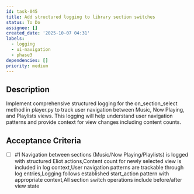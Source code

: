 ```yaml
---
id: task-045
title: Add structured logging to library section switches
status: To Do
assignee: []
created_date: '2025-10-07 04:31'
labels:
  - logging
  - ui-navigation
  - phase3
dependencies: []
priority: medium
---
```


## Description

Implement comprehensive structured logging for the on_section_select method in player.py to track user navigation between Music, Now Playing, and Playlists views. This logging will help understand user navigation patterns and provide context for view changes including content counts.

## Acceptance Criteria
<!-- AC:BEGIN -->
- [ ] #1 Navigation between sections (Music/Now Playing/Playlists) is logged with structured Eliot actions,Content count for newly selected view is included in log context,User navigation patterns are trackable through log entries,Logging follows established start_action pattern with appropriate context,All section switch operations include before/after view state
<!-- AC:END -->
